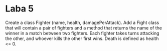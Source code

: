 # Laba 5
Create a class Fighter (name, health, damagePerAttack). Add a Fight class
that will contain a pair of fighters and a method that returns the name
of the winner in a match between two fighters. Each fighter takes turns 
attacking the other, and whoever kills the other first wins. Death is defined as health <= 0.
